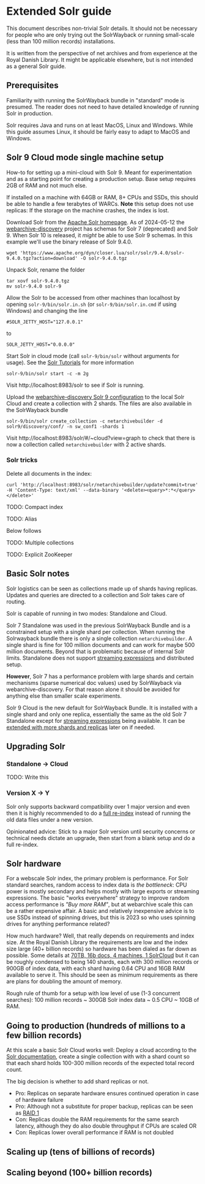 # Extended Solr guide

This document describes non-trivial Solr details. It should not be necessary for people who are only trying out the SolrWayback or running small-scale (less than 100 million records) installations.

It is written from the perspective of net archives and from experience at the Royal Danish Library. It might be applicable elsewhere, but is not intended as a general Solr guide.

## Prerequisites

Familiarity with running the SolrWayback bundle in "standard" mode is presumed. The reader does not need to have detailed knowledge of running Solr in production.

Solr requires Java and runs on at least MacOS, Linux and Windows. While this guide assumes Linux, it should be fairly easy to adapt to MacOS and Windows.

## Solr 9 Cloud mode single machine setup

How-to for setting up a mini-cloud with Solr 9. Meant for experimentation and as a starting point for creating a production setup. Base setup requires 2GB of RAM and not much else.

If installed on a machine with 64GB or RAM, 8+ CPUs and SSDs, this should be able to handle a few terabytes of WARCs. **Note** this setup does not use replicas: If the storage on the machine crashes, the index is lost.

Download Solr from the [Apache Solr homepage](https://solr.apache.org/downloads.html). As of 2024-05-12 the [webarchive-discovery](https://github.com/ukwa/webarchive-discovery) project has schemas for Solr 7 (deprecated) and Solr 9. When Solr 10 is released, it _might_ be able to use Solr 9 schemas. In this example we'll use the binary release of Solr 9.4.0.

```
wget 'https://www.apache.org/dyn/closer.lua/solr/solr/9.4.0/solr-9.4.0.tgz?action=download' -O solr-9.4.0.tgz
```

Unpack Solr, rename the folder
```
tar xovf solr-9.4.0.tgz
mv solr-9.4.0 solr-9
```

Allow the Solr to be accessed from other machines than localhost by opening `solr-9/bin/solr.in.sh` (or `solr-9/bin/solr.in.cmd` if using Windows) and changing the line
```
#SOLR_JETTY_HOST="127.0.0.1"
```
to
```
SOLR_JETTY_HOST="0.0.0.0"
```

Start Solr in cloud mode (call `solr-9/bin/solr` without arguments for usage). See the [Solr Tutorials](https://solr.apache.org/guide/solr/latest/getting-started/tutorial-five-minutes.html) for more information
```
solr-9/bin/solr start -c -m 2g
```
Visit http://localhost:8983/solr to see if Solr is running.

Upload the [webarchive-discovery Solr 9 configuration](https://github.com/ukwa/webarchive-discovery/tree/master/warc-indexer/src/main/solr/solr9) to the local Solr Cloud and create a collection with 2 shards. The files are also available in the SolrWayback bundle 
```
solr-9/bin/solr create_collection -c netarchivebuilder -d solr9/discovery/conf/ -n sw_conf1 -shards 1
```
Visit http://localhost:8983/solr/#/~cloud?view=graph to check that there is now a collection called `netarchivebuilder` with 2 active shards.

### Solr tricks

Delete all documents in the index:
```
curl 'http://localhost:8983/solr/netarchivebuilder/update?commit=true' -H 'Content-Type: text/xml' --data-binary '<delete><query>*:*</query></delete>'
```

TODO: Compact index

TODO: Alias

Below follows 

TODO: Multiple collections

TODO: Explicit ZooKeeper

## Basic Solr notes

Solr logistics can be seen as collections made up of shards having replicas. Updates and queries are directed to a collection and Solr takes care of routing.

Solr is capable of running in two modes: Standalone and Cloud.

Solr 7 Standalone was used in the previous SolrWayback Bundle and is a constrained setup with a single shard per collection. When running the Solrwayback bundle there is only a single collection `netarchivebuilder`. A single shard is fine for 100 million documents and can work for maybe 500 million documents. Beyond that is problematic because of internal Solr limits. Standalone does not support [streaming expressions](https://solr.apache.org/guide/8_7/streaming-expressions.html) and distributed setup.

**However**, Solr 7 has a performance problem with large shards and certain mechanisms (sparse numerical doc values) used by SolrWayback via webarchive-discovery. For that reason alone it should be avoided for anything else than smaller scale experiments.

Solr 9 Cloud is the new default for SolrWayback Bundle. It is installed with a single shard and only one replica, essentially the same as the old Solr 7 Standalone except for [streaming expressions](https://solr.apache.org/guide/solr/9_1/query-guide/streaming-expressions.html) being available. It can be [extended with more shards and replicas](https://solr.apache.org/guide/solr/9_1/deployment-guide/cluster-types.html) later on if needed.

## Upgrading Solr

### Standalone -> Cloud

TODO: Write this

### Version X -> Y

Solr only supports backward compatibility over 1 major version and even then it is highly recommended to do a [full re-index](https://solr.apache.org/guide/solr/9_1/upgrade-notes/major-changes-in-solr-9.html#reindexing-after-upgrade) instead of running the old data files under a new version.

Opinionated advice: Stick to a major Solr version until security concerns or technical needs dictate an upgrade, then start from a blank setup and do a full re-index.

## Solr hardware

For a webscale Solr index, the primary problem is performance. For Solr standard searches, random access to index data is _the bottleneck_: CPU power is mostly secondary and helps mostly with large exports or streaming expressions. The basic "works everywhere" strategy to improve random access performance is _"Buy more RAM"_, but at webarchive scale this can be a rather expensive affair. A basic and relatively inexpensive advice is to use SSDs instead of spinning drives, but this is 2023 so who uses spinning drives for anything performance related?

How much hardware? Well, that really depends on requirements and index size. At the Royal Danish Library the requirements are low and the index size large (40+ billion records) so hardware has been dialed as far down as possible. Some details at [70TB, 16b docs, 4 machines, 1 SolrCloud](https://sbdevel.wordpress.com/2016/11/30/70tb-16b-docs-4-machines-1-solrcloud/) but it can be roughly condensed to being 140 shards, each with 300 million records or 900GB of index data, with each shard having 0.64 CPU and 16GB RAM available to serve it. This should be seen as minimum requirements as there are plans for doubling the amount of memory.

Rough rule of thumb for a setup with low level of use (1-3 concurrent searches): 100 million records ~ 300GB Solr index data ~ 0.5 CPU ~ 10GB of RAM.

## Going to production (hundreds of millions to a few billion records)

At this scale a basic Solr Cloud works well: Deploy a cloud according to the [Solr documentation](https://solr.apache.org/guide/solr/9_1/deployment-guide/taking-solr-to-production.html), create a single collection with with a shard count so that each shard holds 100-300 million records of the expected total record count.


The big decision is whether to add shard replicas or not.

 * Pro: Replicas on separate hardware ensures continued operation in case of hardware failure
 * Pro: Although not a substitute for proper backup, replicas can be seen as [RAID 1](https://en.wikipedia.org/wiki/Standard_RAID_levels#RAID_1)
 * Con: Replicas double the RAM requirements for the same search latency, although they do also double throughput if CPUs are scaled OR
 * Con: Replicas lower overall performance if RAM is not doubled

## Scaling up (tens of billions of records)



## Scaling beyond (100+ billion records)

